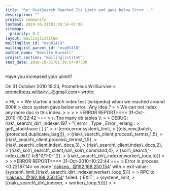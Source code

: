 ```yaml
---
title: "Re: RiakSearch Reached Its Limit and gave below Error .."
description: ""
project: community
lastmod: 2010-10-31T01:30:54-07:00
sitemap:
  priority: 0.2
layout: mailinglistitem
mailinglist_id: "msg01419"
mailinglist_parent_id: "msg01418"
author_name: "Neville Burnell"
project_section: "mailinglistitem"
sent_date: 2010-10-31T01:30:54-07:00
---
```



Have you increased your ulimit?

On 31 October 2010 19:23, Prometheus WillSurvive &lt;
prometheus.willsurv...@gmail.com&gt; wrote:

&gt; Hi,
&gt;
&gt; We started a batch index test (wikipedia) when we reached around 600K
&gt; docs system gave below error.. Any idea ?
&gt;
&gt; We can not index any more doc in this index.
&gt;
&gt;
&gt;
&gt; =ERROR REPORT==== 31-Oct-2010::10:22:42 ===
&gt; \\*\\* Too many db tables \\*\\*
&gt;
&gt; DEBUG: riak\\_search\\_dir\\_indexer:197 - "{ error , Type , Error , erlang :
&gt; get\\_stacktrace ( ) }"
&gt;
&gt; {error,error,system\\_limit,
&gt; [{ets,new,[batch,[protected,duplicate\\_bag]]},
&gt; {riak\\_search\\_client,process\\_terms\\_1,5},
&gt; {riak\\_search\\_client,process\\_terms\\_1,5},
&gt; {riak\\_search\\_client,index\\_docs,3},
&gt; {riak\\_search\\_client,index\\_docs,2},
&gt; {riak\\_solr\\_search\\_client,run\\_solr\\_command,4},
&gt; {solr\\_search,'-index\\_dir/2-lc$^0/1-0-',2},
&gt; {riak\\_search\\_dir\\_indexer,worker\\_loop,5}]}
&gt;
&gt;
&gt; =ERROR REPORT==== 31-Oct-2010::10:22:44 ===
&gt; Error in process &lt;0.22187.14&gt; on node 'riaksea...@192.168.250.154' with
&gt; exit value: {system\\_limit,[{riak\\_search\\_dir\\_indexer,worker\\_loop,5}]}
&gt;
&gt; RPC to 'riaksea...@192.168.250.154' failed: {'EXIT',
&gt; {system\\_limit,
&gt; [{riak\\_search\\_dir\\_indexer,
&gt; worker\\_loop,5}]}}
&gt;
&gt;


